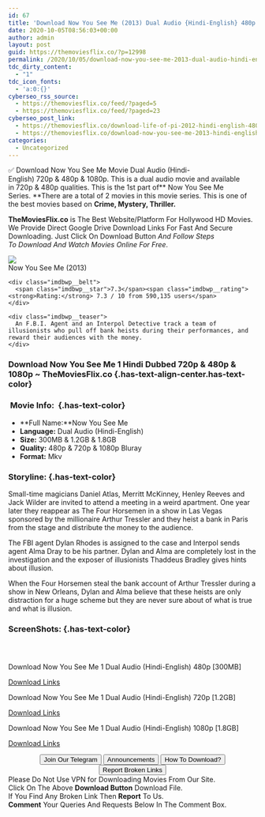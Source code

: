```yaml
---
id: 67
title: 'Download Now You See Me (2013) Dual Audio {Hindi-English} 480p [300MB] || 720p [1.2GB] || 1080p [1.8GB]'
date: 2020-10-05T08:56:03+00:00
author: admin
layout: post
guid: https://themoviesflix.co/?p=12998
permalink: /2020/10/05/download-now-you-see-me-2013-dual-audio-hindi-english-480p-300mb-720p-1-2gb-1080p-1-8gb/
tdc_dirty_content:
  - "1"
tdc_icon_fonts:
  - 'a:0:{}'
cyberseo_rss_source:
  - https://themoviesflix.co/feed/?paged=5
  - https://themoviesflix.co/feed/?paged=23
cyberseo_post_link:
  - https://themoviesflix.co/download-life-of-pi-2012-hindi-english-480p-720p-1080p/
  - https://themoviesflix.co/download-now-you-see-me-2013-hindi-english-480p-720p-1080p/
categories:
  - Uncategorized
---
```

✅&nbsp;Download&nbsp;Now You See Me&nbsp;Movie&nbsp;Dual Audio&nbsp;(Hindi-English)&nbsp;720p&nbsp;&&nbsp;480p&nbsp;& 1080p. This is&nbsp;a&nbsp;dual audio&nbsp;movie and available in&nbsp;720p&nbsp;&&nbsp;480p&nbsp;qualities.&nbsp;This is the 1st part of**&nbsp;Now You See Me Series.&nbsp;**There are a total of 2 movies in this movie series. This is one of the best movies based on&nbsp;**Crime, Mystery, Thriller.**

**TheMoviesFlix.co**&nbsp;is The Best Website/Platform For Hollywood HD Movies. We Provide Direct Google Drive Download Links For Fast And Secure Downloading. Just Click On Download Button&nbsp;_And Follow Steps To&nbsp;Download And Watch Movies Online For Free_.

<div class="imdbwp imdbwp--movie dark">
  <div class="imdbwp__thumb">
    <a class="imdbwp__link" target="_blank" title="Now You See Me" href="https://www.imdb.com/title/tt1670345/" rel="nofollow noopener noreferrer"><img class="imdbwp__img" src="https://m.media-amazon.com/images/M/MV5BMTY0NDY3MDMxN15BMl5BanBnXkFtZTcwOTM5NzMzOQ@@._V1_SX300.jpg" /></a>
  </div>
  
  <div class="imdbwp__content">
    <div class="imdbwp__header">
      <span class="imdbwp__title">Now You See Me</span> (2013)
    </div>
    
    <div class="imdbwp__belt">
      <span class="imdbwp__star">7.3</span><span class="imdbwp__rating"><strong>Rating:</strong> 7.3 / 10 from 590,135 users</span>
    </div>
    
    <div class="imdbwp__teaser">
      An F.B.I. Agent and an Interpol Detective track a team of illusionists who pull off bank heists during their performances, and reward their audiences with the money.
    </div>
  </div>
</div>

### Download Now You See Me 1 Hindi Dubbed 720p & 480p & 1080p ~ TheMoviesFlix.co {.has-text-align-center.has-text-color}

### &nbsp;Movie Info:&nbsp; {.has-text-color}

  * **Full Name:**Now You See Me
  * **Language:**&nbsp;Dual Audio (Hindi-English)
  * **Size:**&nbsp;300MB & 1.2GB & 1.8GB
  * **Quality:**&nbsp;480p & 720p & 1080p Bluray
  * **Format:**&nbsp;Mkv

### Storyline: {.has-text-color}

Small-time magicians Daniel Atlas, Merritt McKinney, Henley Reeves and Jack Wilder are invited to attend a meeting in a weird apartment. One year later they reappear as The Four Horsemen in a show in Las Vegas sponsored by the millionaire Arthur Tressler and they heist a bank in Paris from the stage and distribute the money to the audience.

The FBI agent Dylan Rhodes is assigned to the case and Interpol sends agent Alma Dray to be his partner. Dylan and Alma are completely lost in the investigation and the exposer of illusionists Thaddeus Bradley gives hints about illusion.

When the Four Horsemen steal the bank account of Arthur Tressler during a show in New Orleans, Dylan and Alma believe that these heists are only distraction for a huge scheme but they are never sure about of what is true and what is illusion.

### ScreenShots: {.has-text-color}

<div class="wp-block-image">
  <figure class="aligncenter"><img src="https://i.imgur.com/GvpMCIQ.jpg" alt /></figure>
</div>

<div class="wp-block-image">
  <figure class="aligncenter"><img src="https://i.imgur.com/jAujATd.jpg" alt /></figure>
</div>

<div class="wp-block-image">
  <figure class="aligncenter"><img src="https://i.imgur.com/IMGWvwH.jpg" alt /></figure>
</div>

<p class="has-text-align-center has-text-color has-medium-font-size">
  Download Now You See Me 1 Dual Audio (Hindi-English) 480p [300MB]
</p>

<span class="mb-center maxbutton-3-center"><span class="maxbutton-3-container mb-container"><a class="maxbutton-3 maxbutton maxbutton-post-button" target="_blank" rel="nofollow noopener noreferrer" href="https://coinquint.com/a12640/"><span class="mb-text">Download Links</span></a></span></span>

<p class="has-text-align-center has-text-color has-medium-font-size">
  Download Now You See Me 1 Dual Audio (Hindi-English) 720p [1.2GB]
</p>

<span class="mb-center maxbutton-3-center"><span class="maxbutton-3-container mb-container"><a class="maxbutton-3 maxbutton maxbutton-post-button" target="_blank" rel="nofollow noopener noreferrer" href="https://coinquint.com/a12642/"><span class="mb-text">Download Links</span></a></span></span>

<p class="has-text-align-center has-text-color has-medium-font-size">
  Download Now You See Me 1 Dual Audio (Hindi-English) 1080p [1.8GB]
</p>

<span class="mb-center maxbutton-3-center"><span class="maxbutton-3-container mb-container"><a class="maxbutton-3 maxbutton maxbutton-post-button" target="_blank" rel="nofollow noopener noreferrer" href="https://coinquint.com/a12644/"><span class="mb-text">Download Links</span></a></span></span>

<center>
</center>

<center>
  <a href="https://t.me/themoviesflixcom" target="_blank" data-wpel-link="external" rel="nofollow external noopener noreferrer"><button class="button button5">Join Our Telegram</button></a> <a href="https://themoviesflix.co/download-now-you-see-me-2013-hindi-english-480p-720p-1080p/#" target="_blank" data-wpel-link="external" rel="nofollow external noopener noreferrer"><button class="button button5">Announcements</button></a> <a href="https://themoviesflix.com/how-to-download/" target="_blank" data-wpel-link="external" rel="nofollow external noopener noreferrer"><button class="button button5">How To Download?</button></a> <a href="https://themoviesflix.co/download-now-you-see-me-2013-hindi-english-480p-720p-1080p/#" target="_blank" data-wpel-link="external" rel="nofollow external noopener noreferrer"><button class="button button5">Report Broken Links</button></a>
</center>

<div class="alert alert-danger">
  Please Do Not Use VPN for Downloading Movies From Our Site.
</div>

<div class="alert alert-success">
  Click On The Above <strong>Download Button</strong> Download File.
</div>

<div class="alert alert-warning">
  If You Find Any Broken Link Then <strong>Report</strong> To Us.
</div>

<div class="alert alert-info">
  <strong>Comment</strong> Your Queries And Requests Below In The Comment Box.
</div>